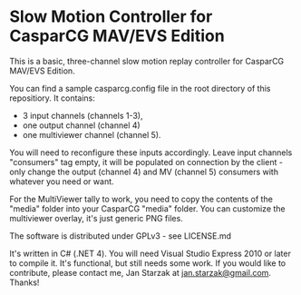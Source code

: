 Slow Motion Controller for CasparCG MAV/EVS Edition
=====

This is a basic, three-channel slow motion replay controller for CasparCG MAV/EVS Edition.

You can find a sample casparcg.config file in the root directory of this repositiory. It contains:
* 3 input channels (channels 1-3),
* one output channel (channel 4)
* one multiviewer channel (channel 5).

You will need to reconfigure these inputs accordingly. Leave input channels "consumers" tag empty,
it will be populated on connection by the client - only change the output (channel 4) and MV
(channel 5) consumers with whatever you need or want.

For the MultiViewer tally to work, you need to copy the contents of the "media" folder into your
CasparCG "media" folder. You can customize the multiviewer overlay, it's just generic
PNG files.

The software is distributed under GPLv3 - see LICENSE.md

It's written in C# (.NET 4). You will need Visual Studio Express 2010 or later to compile it.
It's functional, but still needs some work. If you would like to contribute,
please contact me, Jan Starzak at <jan.starzak@gmail.com>. Thanks!